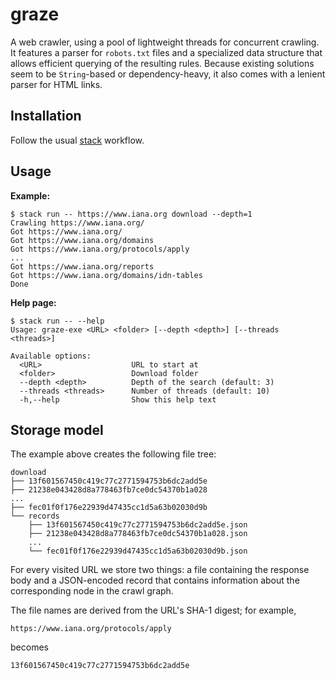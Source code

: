 # graze

A web crawler, using a pool of lightweight threads for concurrent crawling. It
features a parser for `robots.txt` files and a specialized data structure that
allows efficient querying of the resulting rules. Because existing solutions
seem to be `String`-based or dependency-heavy, it also comes with a lenient
parser for HTML links.


## Installation

Follow the usual [stack](https://www.haskellstack.org) workflow.


## Usage

**Example:**

```
$ stack run -- https://www.iana.org download --depth=1
Crawling https://www.iana.org/
Got https://www.iana.org/
Got https://www.iana.org/domains
Got https://www.iana.org/protocols/apply
...
Got https://www.iana.org/reports
Got https://www.iana.org/domains/idn-tables
Done
```

**Help page:**

```
$ stack run -- --help
Usage: graze-exe <URL> <folder> [--depth <depth>] [--threads <threads>]

Available options:
  <URL>                    URL to start at
  <folder>                 Download folder
  --depth <depth>          Depth of the search (default: 3)
  --threads <threads>      Number of threads (default: 10)
  -h,--help                Show this help text
```


## Storage model

The example above creates the following file tree:

```
download
├── 13f601567450c419c77c2771594753b6dc2add5e
├── 21238e043428d8a778463fb7ce0dc54370b1a028
...
├── fec01f0f176e22939d47435cc1d5a63b02030d9b
└── records
    ├── 13f601567450c419c77c2771594753b6dc2add5e.json
    ├── 21238e043428d8a778463fb7ce0dc54370b1a028.json
    ...
    └── fec01f0f176e22939d47435cc1d5a63b02030d9b.json
```

For every visited URL we store two things: a file containing the response body
and a JSON-encoded record that contains information about the corresponding node
in the crawl graph.

The file names are derived from the URL's SHA-1 digest; for example,

```
https://www.iana.org/protocols/apply
```

becomes

```
13f601567450c419c77c2771594753b6dc2add5e
```
